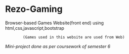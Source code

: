 # Rezo-Gaming
Browser-based Games Website(front end) using html,css,javascript,bootstrap

            (Games used in this website are used from Web)
            
            
   <i>Mini-project done as per coursework of semester 6</i>


